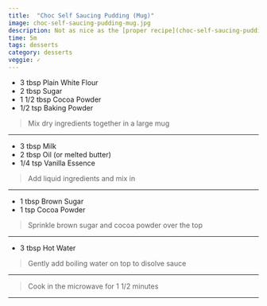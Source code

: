 ```yaml
---
title:  "Choc Self Saucing Pudding (Mug)"
image: choc-self-saucing-pudding-mug.jpg
description: Not as nice as the [proper recipe](choc-self-saucing-pudding.html), but much faster to make.
time: 5m
tags: desserts
category: desserts
veggie: ✓
---
```


* 3 tbsp Plain White Flour
* 2 tbsp Sugar
* 1 1/2 tbsp Cocoa Powder
* 1/2 tsp Baking Powder

> Mix dry ingredients together in a large mug

---

* 3 tbsp Milk
* 2 tbsp Oil (or melted butter)
* 1/4 tsp Vanilla Essence

> Add liquid ingredients and mix in

---

* 1 tbsp Brown Sugar
* 1 tsp Cocoa Powder

> Sprinkle brown sugar and cocoa powder over the top

---

* 3 tbsp Hot Water

> Gently add boiling water on top to disolve sauce

---

> Cook in the microwave for 1 1/2 minutes

---

